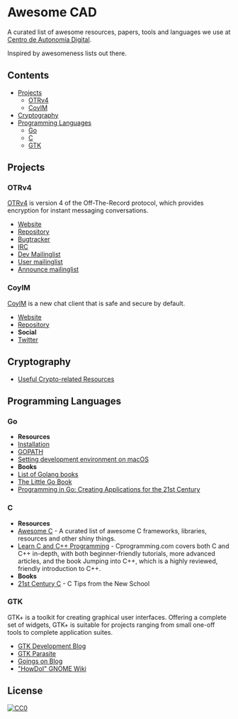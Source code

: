 # Awesome CAD

A curated list of awesome resources, papers, tools and languages we use at [Centro de Autonomía Digital](https://autonomia.digital/).

Inspired by awesomeness lists out there.

## Contents

- [Projects](#projects)
  - [OTRv4](#otrv4)
  - [CoyIM](#coyim)
- [Cryptography](#cryptography)
- [Programming Languages](#programming-languages)
  - [Go](#go)
  - [C](#c)
  - [GTK](#gtk)

## Projects

### OTRv4

[OTRv4](https://github.com/OTRv4) is version 4 of the Off-The-Record protocol, which provides encryption for instant messaging conversations.

- [Website](http://otr.im/)
- [Repository](https://github.com/otrv4)
- [Bugtracker](https://bugs.otr.im/)
- [IRC](https://webchat.oftc.net/?randomnick=1&channels=otr&uio=d4)
- [Dev Mailinglist](https://lists.cypherpunks.ca/mailman/listinfo/otr-dev)
- [User mailinglist](https://lists.cypherpunks.ca/mailman/listinfo/otr-users)
- [Announce mailinglist](https://lists.cypherpunks.ca/mailman/listinfo/otr-announce)

### CoyIM

[CoyIM](https://coy.im/) is a new chat client that is safe and secure by default.

- [Website](https://coy.im/)
- [Repository](https://github.com/coyim/coyim)
- **Social**
- [Twitter](https://twitter.com/coyproject)

## Cryptography

- [Useful Crypto-related Resources](https://github.com/claucece/useful-crypto-resources)

## Programming Languages

### Go

- **Resources**
- [Installation](https://golang.org/doc/install)
- [GOPATH](https://github.com/golang/go/wiki/SettingGOPATH)
- [Setting development environment on macOS](https://medium.com/@AkyunaAkish/setting-up-a-golang-development-environment-mac-os-x-d58e5a7ea24f)
- **Books**
- [List of Golang books](https://github.com/dariubs/GoBooks)
- [The Little Go Book](https://www.openmymind.net/The-Little-Go-Book/)
- [Programming in Go: Creating Applications for the 21st Century](http://www.informit.com/store/programming-in-go-creating-applications-for-the-21st-9780321774637)

### C

- **Resources**
- [Awesome C](https://notabug.org/koz.ross/awesome-c) - A curated list of awesome C frameworks, libraries, resources and other shiny things.
- [Learn C and C++ Programming](https://www.cprogramming.com/) - Cprogramming.com covers both C and C++ in-depth, with both beginner-friendly tutorials, more advanced articles, and the book Jumping into C++, which is a highly reviewed, friendly introduction to C++.
- **Books**
- [21st Century C](http://shop.oreilly.com/product/0636920025108.do) - C Tips from the New School


### GTK

GTK+ is a toolkit for creating graphical user interfaces. Offering a complete set of widgets, GTK+ is suitable for projects ranging from small one-off tools to complete application suites.

- [GTK Development Blog](https://blog.gtk.org/)
- [GTK Parasite](https://chipx86.github.io/gtkparasite/)
- [Goings on Blog](https://blogs.gnome.org/mclasen/)
- ["HowDoI" GNOME Wiki](https://wiki.gnome.org/HowDoI/)

## License

[![CC0](http://mirrors.creativecommons.org/presskit/buttons/88x31/svg/cc-zero.svg)](https://creativecommons.org/publicdomain/zero/1.0/)
